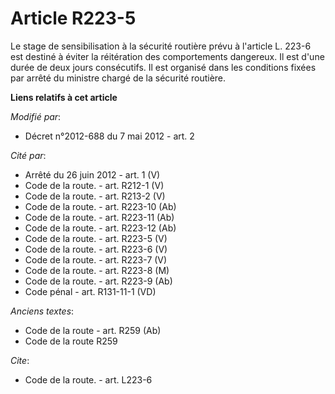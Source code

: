# Article R223-5

Le stage de sensibilisation à la sécurité routière prévu à l'article L. 223-6 est destiné à éviter la réitération des
comportements dangereux. Il est d'une durée de deux jours consécutifs. Il est organisé dans les conditions fixées par arrêté
du   ministre chargé de la sécurité routière.

**Liens relatifs à cet article**

_Modifié par_:

  - Décret n°2012-688 du 7 mai 2012 - art. 2

_Cité par_:

  - Arrêté du 26 juin 2012 - art. 1 (V)
  - Code de la route. - art. R212-1 (V)
  - Code de la route. - art. R213-2 (V)
  - Code de la route. - art. R223-10 (Ab)
  - Code de la route. - art. R223-11 (Ab)
  - Code de la route. - art. R223-12 (Ab)
  - Code de la route. - art. R223-5 (V)
  - Code de la route. - art. R223-6 (V)
  - Code de la route. - art. R223-7 (V)
  - Code de la route. - art. R223-8 (M)
  - Code de la route. - art. R223-9 (Ab)
  - Code pénal - art. R131-11-1 (VD)

_Anciens textes_:

  - Code de la route - art. R259 (Ab)
  - Code de la route R259

_Cite_:

  - Code de la route. - art. L223-6
